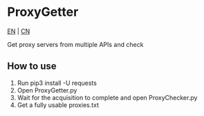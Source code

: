 # ProxyGetter

[EN](README.md) | [CN](README_CN.md)

Get proxy servers from multiple APIs and check

## How to use

1. Run pip3 install -U requests
2. Open ProxyGetter.py
3. Wait for the acquisition to complete and open ProxyChecker.py
4. Get a fully usable proxies.txt
